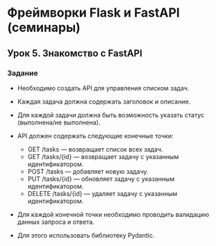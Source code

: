 # Фреймворки Flask и FastAPI (семинары)
## Урок 5. Знакомство с FastAPI


### Задание

- Необходимо создать API для управления списком задач.
- Каждая задача должна содержать заголовок и описание. 
- Для каждой задачи должна быть возможность указать статус (выполнена/не выполнена).
- API должен содержать следующие конечные точки:
  - GET /tasks — возвращает список всех задач.
  - GET /tasks/{id} — возвращает задачу с указанным идентификатором.
  - POST /tasks — добавляет новую задачу.
  - PUT /tasks/{id} — обновляет задачу с указанным идентификатором.
  - DELETE /tasks/{id} — удаляет задачу с указанным идентификатором.

- Для каждой конечной точки необходимо проводить валидацию данных запроса и ответа. 
- Для этого использовать библиотеку Pydantic.